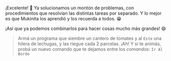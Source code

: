 <gs-attire
  attire-url="https://raw.githubusercontent.com/MumukiProject/mumuki-guia-gobstones-practica-procedimientos-kids/master/assets/attires/config.json">
</gs-attire>
<gs-toolbox toolbox-url="https://raw.githubusercontent.com/MumukiProject/mumuki-guia-gobstones-practica-procedimientos-kids/master/assets/toolbox_1553290173357.xml"></gs-toolbox>

¡Excelente! :tada: Ya solucionamos un montón de problemas, con procedimientos que resolvían las distintas tareas por separado. Y lo mejor es que Mukinita los aprendió y los recuerda a todos. :grin:

¡Así que ya podemos combinarlos para hacer cosas mucho más grandes! :smile:

> Armá un programa que siembre un cantero de tomates y al `Este` una hilera de lechugas, y las riegue cada 2 parcelas. ¡Ah! Y si te animás, probá un nuevo comando que te dejamos entre los _comandos_: `Ir Al Borde`
